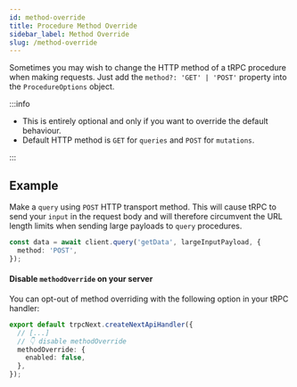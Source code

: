 ```yaml
---
id: method-override
title: Procedure Method Override
sidebar_label: Method Override
slug: /method-override
---
```


Sometimes you may wish to change the HTTP method of a tRPC procedure when making requests. Just add the `method?: 'GET' | 'POST'` property into the `ProcedureOptions` object.

:::info

- This is entirely optional and only if you want to override the default behaviour.
- Default HTTP method is `GET` for `queries` and `POST` for `mutations`.

:::

## Example

Make a `query` using `POST` HTTP transport method. This will cause tRPC to send your `input` in the request body and will therefore circumvent the URL length limits when sending large payloads to `query` procedures.

```ts title='client.ts'
const data = await client.query('getData', largeInputPayload, {
  method: 'POST',
});
```

#### Disable `methodOverride` on your server

You can opt-out of method overriding with the following option in your tRPC handler:

```ts title='pages/api/trpc/[trpc].ts'
export default trpcNext.createNextApiHandler({
  // [...]
  // 👇 disable methodOverride
  methodOverride: {
    enabled: false,
  },
});
```
